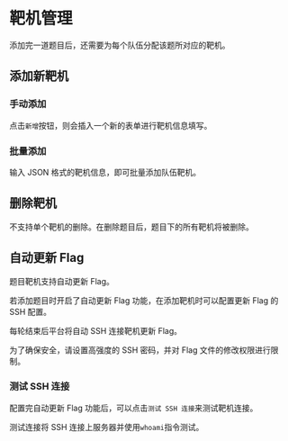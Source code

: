# 靶机管理

添加完一道题目后，还需要为每个队伍分配该题所对应的靶机。

## 添加新靶机
### 手动添加
点击`新增`按钮，则会插入一个新的表单进行靶机信息填写。

### 批量添加
输入 JSON 格式的靶机信息，即可批量添加队伍靶机。

## 删除靶机
不支持单个靶机的删除。在删除题目后，题目下的所有靶机将被删除。

## 自动更新 Flag <Badge text="Beta" type="warning"/>
题目靶机支持自动更新 Flag。

若添加题目时开启了自动更新 Flag 功能，在添加靶机时可以配置更新 Flag 的 SSH 配置。

每轮结束后平台将自动 SSH 连接靶机更新 Flag。

为了确保安全，请设置高强度的 SSH 密码，并对 Flag 文件的修改权限进行限制。

### 测试 SSH 连接
配置完自动更新 Flag 功能后，可以点击`测试 SSH 连接`来测试靶机连接。

测试连接将 SSH 连接上服务器并使用`whoami`指令测试。